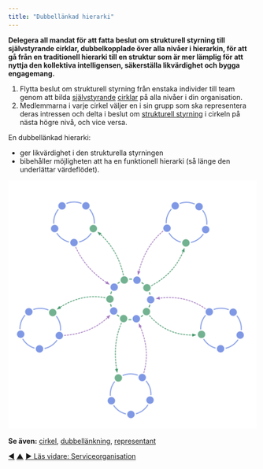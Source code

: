 ```yaml
---
title: "Dubbellänkad hierarki"
---
```



<strong>Delegera all mandat för att fatta beslut om strukturell styrning till självstyrande cirklar, dubbelkopplade över alla nivåer i hierarkin, för att gå från en traditionell hierarki till en struktur som är mer lämplig för att nyttja den kollektiva intelligensen, säkerställa likvärdighet och bygga engagemang.</strong>

1. Flytta beslut om strukturell styrning från enstaka individer till team genom att bilda <a href="#" class="tooltip" title="Strukturell styrning: Processen att fastställa mål och fatta och förädla beslut som vägleder människor mot att uppnå dessa mål.">självstyrande</a> <a href="#" class="tooltip" title="Cirkel: Ett självstyrande och halv-autonomt team av likvärdiga personer som samarbetar för att hantera en domän.">cirklar</a> på alla nivåer i din organisation.
2. Medlemmarna i varje cirkel väljer en i sin grupp som ska representera deras intressen och delta i beslut om <a href="#" class="tooltip" title="Strukturell styrning: Processen att fastställa mål och fatta och förädla beslut som vägleder människor mot att uppnå dessa mål.">strukturell styrning</a> i cirkeln på nästa högre nivå, och vice versa.

En dubbellänkad hierarki:

- ger likvärdighet i den strukturella styrningen
- bibehåller möjligheten att ha en funktionell hierarki (så länge den underlättar värdeflödet).

![En dubbellänkad hierarki: inte en typisk hierarki](img/structural-patterns/double-linked-hierarchy.png)

**Se även:** [cirkel](circle.html), [dubbellänkning](double-linking.html), [representant](representative.html)

<div class="bottom-nav">
<a href="peach-organization.html" title="Tillbaka till: Lagrad organisation">◀</a> <a href="organizational-structure.html" title="Upp: Organisationsstruktur">▲</a> <a href="service-organization.html" title="Läs vidare: Serviceorganisation">▶ Läs vidare: Serviceorganisation</a>
</div>


<script type="text/javascript">
Mousetrap.bind('g n', function() {
    window.location.href = 'service-organization.html';
    return false;
});
</script>


